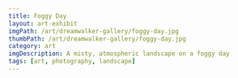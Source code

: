 ```yaml
---
title: Foggy Day
layout: art-exhibit
imgPath: /art/dreamwalker-gallery/foggy-day.jpg
thumbPath: /art/dreamwalker-gallery/foggy-day.jpg
category: art
imgDescription: A misty, atmospheric landscape on a foggy day
tags: [art, photography, landscape]
---
```


